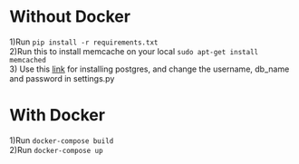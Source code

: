 # Without Docker
1)Run ``` pip install -r requirements.txt ```<br/>
2)Run this to install memcache on your local ``` sudo apt-get install memcached ``` <br/>
3) Use this [link](https://www.digitalocean.com/community/tutorials/how-to-use-postgresql-with-your-django-application-on-ubuntu-16-04) for installing postgres, and change the username, db_name and password in settings.py<br/>

# With Docker
1)Run ```docker-compose build```<br/>
2)Run ```docker-compose up```<br/>
